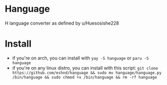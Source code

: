 # Hanguage
H language converter as defined by u/Huesosishe228
# Install
- if you're on arch, you can install with `yay -S hanguage` or `paru -S hanguage`
- if you're on any linux distro, you can install with this script: `git clone https://github.com/eshnd/hanguage && sudo mv hanguage/hanguage.py /bin/hanguage && sudo chmod +x /bin/hanguage && rm -rf hanguage`

